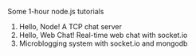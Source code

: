 Some 1-hour node.js tutorials

1. Hello, Node!  A TCP chat server
2. Hello, Web Chat!  Real-time web chat with socket.io
3. Microblogging system with socket.io and mongodb



